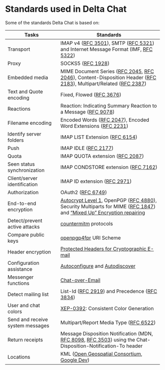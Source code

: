 # Standards used in Delta Chat

Some of the standards Delta Chat is based on:

Tasks                            | Standards
-------------------------------- | ---------------------------------------------------------------------------------------------------------------------------------------------------------------------------------------------------------------------------------
Transport                        | IMAP v4 ([RFC 3501][]), SMTP ([RFC 5321][]) and Internet Message Format (IMF, [RFC 5322][])
Proxy                            | SOCKS5 ([RFC 1928][])
Embedded media                   | MIME Document Series ([RFC 2045][], [RFC 2046][]), Content-Disposition Header ([RFC 2183][]), Multipart/Related ([RFC 2387][])
Text and Quote encoding          | Fixed, Flowed ([RFC 3676][])
Reactions                        | Reaction: Indicating Summary Reaction to a Message ([RFC 9078][])
Filename encoding                | Encoded Words ([RFC 2047][]), Encoded Word Extensions ([RFC 2231][])
Identify server folders          | IMAP LIST Extension ([RFC 6154][])
Push                             | IMAP IDLE ([RFC 2177][])
Quota                            | IMAP QUOTA extension ([RFC 2087][])
Seen status synchronization      | IMAP CONDSTORE extension ([RFC 7162][])
Client/server identification     | IMAP ID extension ([RFC 2971][])
Authorization                    | OAuth2 ([RFC 6749][])
End-to-end encryption            | [Autocrypt Level 1][], OpenPGP ([RFC 4880][]), Security Multiparts for MIME ([RFC 1847][]) and [“Mixed Up” Encryption repairing](https://tools.ietf.org/id/draft-dkg-openpgp-pgpmime-message-mangling-00.html)
Detect/prevent active attacks    | [countermitm][] protocols
Compare public keys              | [openpgp4fpr][] URI Scheme
Header encryption                | [Protected Headers for Cryptographic E-mail](https://datatracker.ietf.org/doc/draft-autocrypt-lamps-protected-headers/)
Configuration assistance         | [Autoconfigure](https://web.archive.org/web/20210402044801/https://developer.mozilla.org/en-US/docs/Mozilla/Thunderbird/Autoconfiguration) and [Autodiscover][]
Messenger functions              | [Chat-over-Email](https://github.com/deltachat/deltachat-core-rust/blob/master/spec.md#chat-mail-specification)
Detect mailing list              | List-Id ([RFC 2919][]) and Precedence ([RFC 3834][])
User and chat colors             | [XEP-0392][]: Consistent Color Generation
Send and receive system messages | Multipart/Report Media Type ([RFC 6522][])
Return receipts                  | Message Disposition Notification (MDN, [RFC 8098][], [RFC 3503][]) using the Chat-Disposition-Notification-To header
Locations                        | KML ([Open Geospatial Consortium](http://www.opengeospatial.org/standards/kml/), [Google Dev](https://developers.google.com/kml/))

[Autocrypt Level 1]: https://autocrypt.org/level1.html
[countermitm]: https://countermitm.readthedocs.io/en/latest/
[openpgp4fpr]: https://metacode.biz/openpgp/openpgp4fpr
[Autodiscover]: https://learn.microsoft.com/en-us/exchange/autodiscover-service-for-exchange-2013
[XEP-0392]: https://xmpp.org/extensions/xep-0392.html
[RFC 1847]: https://tools.ietf.org/html/rfc1847
[RFC 1928]: https://tools.ietf.org/html/rfc1928
[RFC 2045]: https://tools.ietf.org/html/rfc2045
[RFC 2046]: https://tools.ietf.org/html/rfc2046
[RFC 2047]: https://tools.ietf.org/html/rfc2047
[RFC 2087]: https://tools.ietf.org/html/rfc2087
[RFC 2177]: https://tools.ietf.org/html/rfc2177
[RFC 2183]: https://tools.ietf.org/html/rfc2183
[RFC 2231]: https://tools.ietf.org/html/rfc2231
[RFC 2387]: https://tools.ietf.org/html/rfc2387
[RFC 2919]: https://tools.ietf.org/html/rfc2919
[RFC 2971]: https://tools.ietf.org/html/rfc2971
[RFC 3501]: https://tools.ietf.org/html/rfc3501
[RFC 3503]: https://tools.ietf.org/html/rfc3503
[RFC 3676]: https://tools.ietf.org/html/rfc3676
[RFC 3834]: https://tools.ietf.org/html/rfc3834
[RFC 4880]: https://tools.ietf.org/html/rfc4880
[RFC 5321]: https://tools.ietf.org/html/rfc5321
[RFC 5322]: https://tools.ietf.org/html/rfc5322
[RFC 6154]: https://tools.ietf.org/html/rfc6154
[RFC 6522]: https://tools.ietf.org/html/rfc6522
[RFC 6749]: https://tools.ietf.org/html/rfc6749
[RFC 7162]: https://tools.ietf.org/html/rfc7162
[RFC 8098]: https://tools.ietf.org/html/rfc8098
[RFC 9078]: https://tools.ietf.org/html/rfc9078
